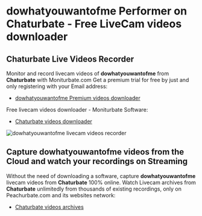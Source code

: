 # dowhatyouwantofme Performer on Chaturbate - Free LiveCam videos downloader

## Chaturbate Live Videos Recorder

Monitor and record livecam videos of **dowhatyouwantofme** from **Chaturbate** with Moniturbate.com
Get a premium trial for free by just and only registering with your Email address:
* [dowhatyouwantofme Premium videos downloader](https://moniturbate.com/request-demo-licence-key.html)

Free livecam videos downloader - Moniturbate Software:
* [Chaturbate videos downloader](https://moniturbate.com/moniturbate-download-software.html)

![dowhatyouwantofme livecam videos recorder](https://peachurnet.com/templates/moniturbate-software.png)


## Capture dowhatyouwantofme videos from the Cloud and watch your recordings on Streaming

Without the need of downloading a software, capture **dowhatyouwantofme** livecam videos from **Chaturbate** 100% online.
Watch Livecam archives from **Chaturbate** unlimitedly from thousands of existing recordings, only on Peachurbate.com and its websites network:
* [Chaturbate videos archives](https://peachurnet.com/)